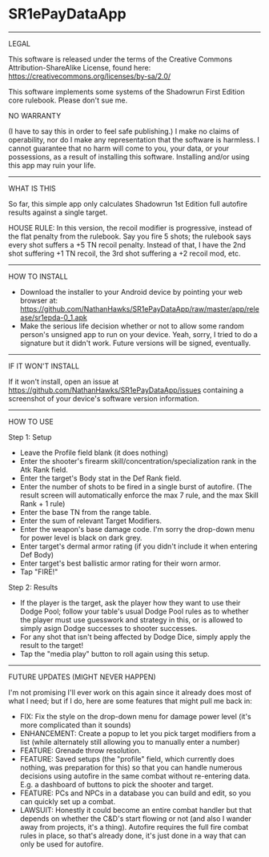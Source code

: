 # SR1ePayDataApp
----------------------------------------------------
LEGAL

This software is released under the terms of the Creative Commons Attribution-ShareAlike License, found here: https://creativecommons.org/licenses/by-sa/2.0/

This software implements some systems of the Shadowrun First Edition core rulebook. Please don't sue me.

NO WARRANTY

(I have to say this in order to feel safe publishing.) I make no claims of operability, nor do I make any representation that the software is harmless. I cannot guarantee that no harm will come to you, your data, or your possessions, as a result of installing this software. Installing and/or using this app may ruin your life. 

----------------------------------------------------
WHAT IS THIS

So far, this simple app only calculates Shadowrun 1st Edition full autofire results against a single target. 

HOUSE RULE: In this version, the recoil modifier is progressive, instead of the flat penalty from the rulebook. Say you fire 5 shots; the rulebook says every shot suffers a +5 TN recoil penalty. Instead of that, I have the 2nd shot suffering +1 TN recoil, the 3rd shot suffering a +2 recoil mod, etc.

----------------------------------------------------
HOW TO INSTALL
- Download the installer to your Android device by pointing your web browser at: https://github.com/NathanHawks/SR1ePayDataApp/raw/master/app/release/sr1epda-0_1.apk
- Make the serious life decision whether or not to allow some random person's unsigned app to run on your device. Yeah, sorry, I tried to do a signature but it didn't work. Future versions will be signed, eventually.

----------------------------------------------------
IF IT WON'T INSTALL

If it won't install, open an issue at https://github.com/NathanHawks/SR1ePayDataApp/issues containing a screenshot of your device's software version information.

----------------------------------------------------
HOW TO USE

Step 1: Setup
- Leave the Profile field blank (it does nothing)
- Enter the shooter's firearm skill/concentration/specialization rank in the Atk Rank field.
- Enter the target's Body stat in the Def Rank field.
- Enter the number of shots to be fired in a single burst of autofire. (The result screen will automatically enforce the max 7 rule, and the max Skill Rank + 1 rule)
- Enter the base TN from the range table.
- Enter the sum of relevant Target Modifiers.
- Enter the weapon's base damage code. I'm sorry the drop-down menu for power level is black on dark grey.
- Enter target's dermal armor rating (if you didn't include it when entering Def Body)
- Enter target's best ballistic armor rating for their worn armor.
- Tap "FIRE!"

Step 2: Results
- If the player is the target, ask the player how they want to use their Dodge Pool; follow your table's usual Dodge Pool rules as to whether the player must use guesswork and strategy in this, or is allowed to simply asign Dodge successes to shooter successes.
- For any shot that isn't being affected by Dodge Dice, simply apply the result to the target!
- Tap the "media play" button to roll again using this setup.

----------------------------------------------------
FUTURE UPDATES (MIGHT NEVER HAPPEN)

I'm not promising I'll ever work on this again since it already does most of what I need; but if I do, here are some features that might pull me back in:

- FIX: Fix the style on the drop-down menu for damage power level (it's more complicated than it sounds)
- ENHANCEMENT: Create a popup to let you pick target modifiers from a list (while alternately still allowing you to manually enter a number)
- FEATURE: Grenade throw resolution.
- FEATURE: Saved setups (the "profile" field, which currently does nothing, was preparation for this) so that you can handle numerous decisions using autofire in the same combat without re-entering data. E.g. a dashboard of buttons to pick the shooter and target.
- FEATURE: PCs and NPCs in a database you can build and edit, so you can quickly set up a combat.
- LAWSUIT: Honestly it could become an entire combat handler but that depends on whether the C&D's start flowing or not (and also I wander away from projects, it's a thing). Autofire requires the full fire combat rules in place, so that's already done, it's just done in a way that can only be used for autofire.
